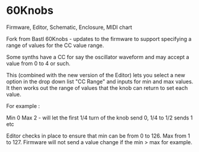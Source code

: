 # 60Knobs
Firmware, Editor, Schematic, Enclosure, MIDI chart

Fork from Bastl 60Knobs - updates to the firmware to support specifying a range 
of values for the CC value range.

Some synths have a CC for say the oscillator waveform and may accept a
value from 0 to 4 or such. 

This (combined with the new version of the Editor) lets you select a new option
in the drop down list "CC Range" and inputs for min and max values.
It then works out the range of values that the knob can return to set each value.

For example :

Min 0 Max 2 - will let the first 1/4 turn of the knob send 0, 1/4 to 1/2 sends 1 etc

Editor checks in place to ensure that min can be from 0 to 126. Max from 1 to 127.
Firmware will not send a value change if the min > max for example.

